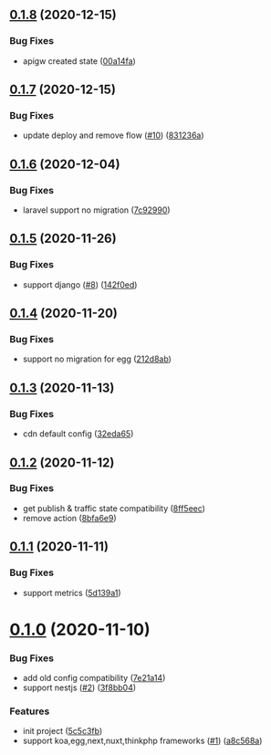 ## [0.1.8](https://github.com/serverless-plus/tencent-framework/compare/v0.1.7...v0.1.8) (2020-12-15)


### Bug Fixes

* apigw created state ([00a14fa](https://github.com/serverless-plus/tencent-framework/commit/00a14fa9c625656e1a434d095252d8e99c4bca45))

## [0.1.7](https://github.com/serverless-plus/tencent-framework/compare/v0.1.6...v0.1.7) (2020-12-15)


### Bug Fixes

* update deploy and remove flow ([#10](https://github.com/serverless-plus/tencent-framework/issues/10)) ([831236a](https://github.com/serverless-plus/tencent-framework/commit/831236ab9e51ecd6e68c8742f37ebdd76a98505a))

## [0.1.6](https://github.com/serverless-plus/tencent-framework/compare/v0.1.5...v0.1.6) (2020-12-04)


### Bug Fixes

* laravel support no migration ([7c92990](https://github.com/serverless-plus/tencent-framework/commit/7c929908f100710924e7989bfd05e1524a2b4feb))

## [0.1.5](https://github.com/serverless-plus/tencent-framework/compare/v0.1.4...v0.1.5) (2020-11-26)


### Bug Fixes

* support django ([#8](https://github.com/serverless-plus/tencent-framework/issues/8)) ([142f0ed](https://github.com/serverless-plus/tencent-framework/commit/142f0edeb0ae9554f92e1abffee17d7e685aa4b0))

## [0.1.4](https://github.com/serverless-plus/tencent-framework/compare/v0.1.3...v0.1.4) (2020-11-20)


### Bug Fixes

* support no migration for egg ([212d8ab](https://github.com/serverless-plus/tencent-framework/commit/212d8abf38de1dfefee379bbd40cfa46275236a9))

## [0.1.3](https://github.com/serverless-plus/tencent-framework/compare/v0.1.2...v0.1.3) (2020-11-13)


### Bug Fixes

* cdn default config ([32eda65](https://github.com/serverless-plus/tencent-framework/commit/32eda658f4905f6f32007c4265a123154163689d))

## [0.1.2](https://github.com/serverless-plus/tencent-framework/compare/v0.1.1...v0.1.2) (2020-11-12)


### Bug Fixes

* get publish & traffic state compatibility ([8ff5eec](https://github.com/serverless-plus/tencent-framework/commit/8ff5eecb836ed7c5a67f513ff7424fc3fe0b4e41))
* remove action ([8bfa6e9](https://github.com/serverless-plus/tencent-framework/commit/8bfa6e9bfc7650cbe07007cb982fdb3946b89f23))

## [0.1.1](https://github.com/serverless-plus/tencent-framework/compare/v0.1.0...v0.1.1) (2020-11-11)


### Bug Fixes

* support metrics ([5d139a1](https://github.com/serverless-plus/tencent-framework/commit/5d139a1bf6eecace33f9864c9986be32fafaf106))

# [0.1.0](https://github.com/serverless-plus/tencent-framework/compare/v0.0.1...v0.1.0) (2020-11-10)


### Bug Fixes

* add old config compatibility ([7e21a14](https://github.com/serverless-plus/tencent-framework/commit/7e21a1438692f9d51acb6838015b658ae46b3da6))
* support nestjs ([#2](https://github.com/serverless-plus/tencent-framework/issues/2)) ([3f8bb04](https://github.com/serverless-plus/tencent-framework/commit/3f8bb0457da5b3746e6d1194adbd9322e1b40370))


### Features

* init project ([5c5c3fb](https://github.com/serverless-plus/tencent-framework/commit/5c5c3fb1c23ba3897a37db446c4cb25fce6ce00e))
* support koa,egg,next,nuxt,thinkphp frameworks ([#1](https://github.com/serverless-plus/tencent-framework/issues/1)) ([a8c568a](https://github.com/serverless-plus/tencent-framework/commit/a8c568a96016179ef51f2521b1e404f3cde7658d))
